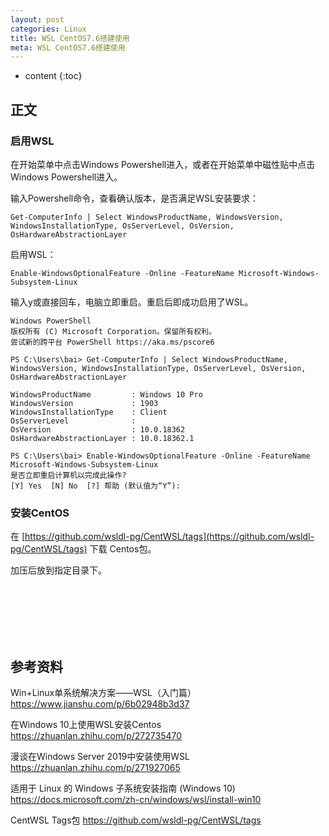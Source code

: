 ```yaml
---
layout: post
categories: Linux
title: WSL CentOS7.6搭建使用
meta: WSL CentOS7.6搭建使用
---
```

* content
{:toc}

## 正文

### 启用WSL

在开始菜单中点击Windows Powershell进入，或者在开始菜单中磁性贴中点击Windows Powershell进入。

输入Powershell命令，查看确认版本，是否满足WSL安装要求：
```
Get-ComputerInfo | Select WindowsProductName, WindowsVersion, WindowsInstallationType, OsServerLevel, OsVersion, OsHardwareAbstractionLayer
```

启用WSL：
```
Enable-WindowsOptionalFeature -Online -FeatureName Microsoft-Windows-Subsystem-Linux
```

输入y或直接回车，电脑立即重启。重启后即成功启用了WSL。

```
Windows PowerShell
版权所有 (C) Microsoft Corporation。保留所有权利。
尝试新的跨平台 PowerShell https://aka.ms/pscore6 

PS C:\Users\bai> Get-ComputerInfo | Select WindowsProductName, WindowsVersion, WindowsInstallationType, OsServerLevel, OsVersion, OsHardwareAbstractionLayer

WindowsProductName         : Windows 10 Pro
WindowsVersion             : 1903
WindowsInstallationType    : Client
OsServerLevel              :
OsVersion                  : 10.0.18362
OsHardwareAbstractionLayer : 10.0.18362.1

PS C:\Users\bai> Enable-WindowsOptionalFeature -Online -FeatureName Microsoft-Windows-Subsystem-Linux            
是否立即重启计算机以完成此操作?
[Y] Yes  [N] No  [?] 帮助 (默认值为“Y”):
```

### 安装CentOS

在 [https://github.com/wsldl-pg/CentWSL/tags](https://github.com/wsldl-pg/CentWSL/tags) 下载 Centos包。

加压后放到指定目录下。



<br/><br/><br/><br/><br/>
## 参考资料

Win+Linux单系统解决方案——WSL（入门篇） <https://www.jianshu.com/p/6b02948b3d37>

在Windows 10上使用WSL安装Centos <https://zhuanlan.zhihu.com/p/272735470>

漫谈在Windows Server 2019中安装使用WSL <https://zhuanlan.zhihu.com/p/271927065>

适用于 Linux 的 Windows 子系统安装指南 (Windows 10) <https://docs.microsoft.com/zh-cn/windows/wsl/install-win10>

CentWSL Tags包 <https://github.com/wsldl-pg/CentWSL/tags>
